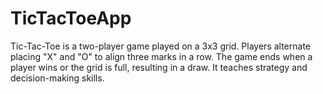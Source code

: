# TicTacToeApp
Tic-Tac-Toe is a two-player game played on a 3x3 grid. Players alternate placing "X" and "O" to align three marks in a row. The game ends when a player wins or the grid is full, resulting in a draw. It teaches strategy and decision-making skills.
